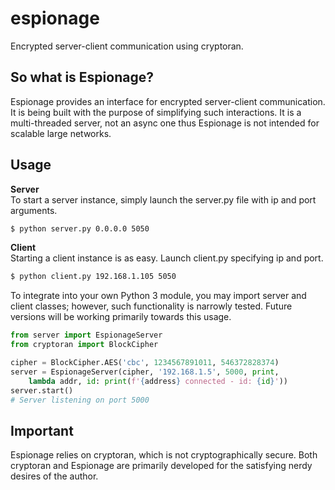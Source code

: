 # espionage
Encrypted server-client communication using cryptoran.

## So what is Espionage?

Espionage provides an interface for encrypted server-client communication. It is being built with the purpose of simplifying such interactions. It is a multi-threaded server, not an async one thus Espionage is not intended for scalable large networks.

## Usage

__Server__  
To start a server instance, simply launch the server.py file with ip and port arguments.
```bash
$ python server.py 0.0.0.0 5050
```

__Client__  
Starting a client instance is as easy. Launch client.py specifying ip and port.
```bash
$ python client.py 192.168.1.105 5050
```

To integrate into your own Python 3 module, you may import server and client classes; however, such functionality is narrowly tested. Future versions will be working primarily towards this usage.

```python
from server import EspionageServer
from cryptoran import BlockCipher

cipher = BlockCipher.AES('cbc', 1234567891011, 546372828374)
server = EspionageServer(cipher, '192.168.1.5', 5000, print,
    lambda addr, id: print(f'{address} connected - id: {id}'))
server.start()
# Server listening on port 5000
```

## Important

Espionage relies on cryptoran, which is not cryptographically secure. Both cryptoran and Espionage are primarily developed for the satisfying nerdy desires of the author. 